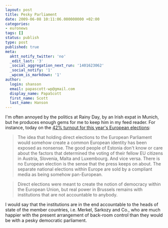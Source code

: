 ```yaml
---
layout: post
title: Pesky Parliament
date: 2009-06-08 10:11:06.000000000 +02:00
categories:
- euronews
tags: []
status: publish
type: post
published: true
meta:
  aktt_notify_twitter: 'no'
  _edit_last: '3'
  _social_aggregation_next_run: '1401623062'
  _social_notify: '1'
  _wpcom_is_markdown: '1'
author:
  login: shanson
  email: papascott-wp@gmail.com
  display_name: PapaScott
  first_name: Scott
  last_name: Hanson
---
```

<p>I'm often annoyed by the politics at Rainy Day, by an Irish expat in Munich, but he produces enough gems for me to keep him in my feed reader. For instance, today on the <a href="http://www.eamonn.com/2009/06/back_in_2014.htm">42% turnout for this year's European elections</a>:</p>
<blockquote><p>The idea that holding direct elections to the European Parliament would somehow create a common European identity has been exposed as nonsense. The good people of Estonia don't know or care about the factors that determined the voting of their fellow EU citizens in Austria, Slovenia, Malta and Luxembourg. And vice versa. There is no European election is the sense that the press keeps on about. The separate national elections within Europe are sold by a compliant media as being somehow pan-European.</p></blockquote>
<blockquote><p>Direct elections were meant to create the notion of democracy within the European Union, but real power in Brussels remains with institutions that are not accountable to anybody.</p></blockquote>
<p>I would say that the institutions are in the end accountable to the heads of state of the member countries, i.e. Merkel, Sarkozy and Co., who are much happier with the present arrangement of back-room control than they would be with a pesky democratic parliament.</p>
